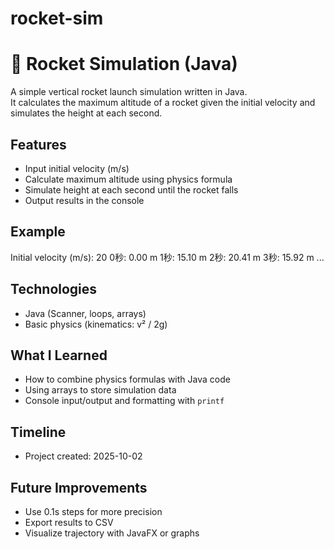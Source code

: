 # rocket-sim
# 🚀 Rocket Simulation (Java)

A simple vertical rocket launch simulation written in Java.  
It calculates the maximum altitude of a rocket given the initial velocity and simulates the height at each second.

## Features
- Input initial velocity (m/s)
- Calculate maximum altitude using physics formula
- Simulate height at each second until the rocket falls
- Output results in the console

## Example
Initial velocity (m/s): 20
0秒: 0.00 m
1秒: 15.10 m
2秒: 20.41 m
3秒: 15.92 m
...

## Technologies
- Java (Scanner, loops, arrays)
- Basic physics (kinematics: v² / 2g)

## What I Learned
- How to combine physics formulas with Java code
- Using arrays to store simulation data
- Console input/output and formatting with `printf`
  
## Timeline
- Project created: 2025-10-02

## Future Improvements
- Use 0.1s steps for more precision
- Export results to CSV
- Visualize trajectory with JavaFX or graphs
